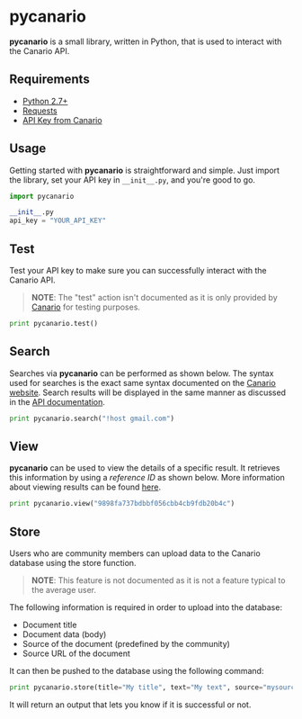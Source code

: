 # pycanario
**pycanario** is a small library, written in Python, that is used to interact with the Canario API.

## Requirements
- [Python 2.7+][0]
- [Requests][1]
- [API Key from Canario][2]

## Usage
Getting started with **pycanario** is straightforward and simple. Just import the library, set your API key in `__init__.py`, and you're good to go. 

```python
import pycanario
```
```python
__init__.py
api_key = "YOUR_API_KEY"
```

## Test
Test your API key to make sure you can successfully interact with the Canario API.
> **NOTE**: The "test" action isn't documented as it is only provided by [Canario](https://canar.io/help/api/#help_action_overview) for testing purposes.

```python
print pycanario.test()
```

## Search
Searches via **pycanario** can be performed as shown below. The syntax used for searches is the exact same syntax documented on the [Canario website][3]. Search results will be displayed in the same manner as discussed in the [API documentation][4].

```python
print pycanario.search("!host gmail.com")
```

## View
**pycanario** can be used to view the details of a specific result. It retrieves this information by using a *reference ID* as shown below. More information about viewing results can be found [here][5].

```python
print pycanario.view("9898fa737bdbbf056cbb4cb9fdb20b4c")
```

## Store
Users who are community members can upload data to the Canario database using the store function. 
> **NOTE**: This feature is not documented as it is not a feature typical to the average user.

The following information is required in order to upload into the database:

* Document title
* Document data (body)
* Source of the document (predefined by the community)
* Source URL of the document

It can then be pushed to the database using the following command:

```python
print pycanario.store(title="My title", text="My text", source="mysource", source_url="https://mysource/1.txt")
```

It will return an output that lets you know if it is successful or not.

[0]: https://www.python.org/downloads/
[1]: http://docs.python-requests.org/en/master/user/quickstart/
[2]: https://canar.io/register/
[3]: https://canar.io/help/#help_using
[4]: https://canar.io/help/api/#help_action_search
[5]: https://canar.io/help/api/#help_action_view
